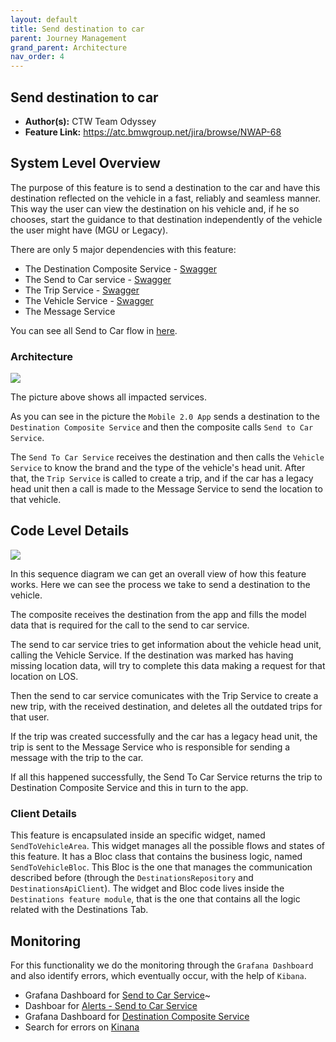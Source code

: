 ```yaml
---
layout: default
title: Send destination to car
parent: Journey Management
grand_parent: Architecture
nav_order: 4
---
```


## Send destination to car

* **Author(s):** CTW Team Odyssey
* **Feature Link:** https://atc.bmwgroup.net/jira/browse/NWAP-68

## System Level Overview

The purpose of this feature is to send a destination to the car and have this destination reflected on the vehicle in a fast, reliably and seamless manner.
This way the user can view the destination on his vehicle and, if he so chooses, start the guidance to that destination independently of the vehicle the user might have (MGU or Legacy).

There are only 5 major dependencies with this feature:

* The Destination Composite Service - [Swagger](https://btceuprd-dev.westeurope.cloudapp.azure.com/swagger/?urls.primaryName=destination-composite-service)
* The Send to Car service - [Swagger](https://btceuprd-dev.westeurope.cloudapp.azure.com/swagger/?urls.primaryName=send-to-car-service)
* The Trip Service - [Swagger](https://btceuprd-dev.westeurope.cloudapp.azure.com/swagger/?urls.primaryName=trip-service)
* The Vehicle Service - [Swagger](https://btceuprd-dev.westeurope.cloudapp.azure.com/swagger/?urls.primaryName=vehicle-service)
* The Message Service

You can see all Send to Car flow in [here](https://atc.bmwgroup.net/confluence/pages/viewpage.action?pageId=534538765).

### Architecture

<img src="{{site.baseurl}}/assets/images/architecture/mobile2_architecture.png">

The picture above shows all impacted services.

As you can see in the picture the `Mobile 2.0 App` sends a destination to the `Destination Composite Service` and then the composite calls `Send to Car Service`.

The `Send To Car Service` receives the destination and then calls the `Vehicle Service` to know the brand and the type of the vehicle's head unit.
After that, the `Trip Service` is called to create a trip, and if the car has a legacy head unit then a call is made to the Message Service to send the location to that vehicle.

[comment]: <> (This section should describe the overall system design of the feature.  It should identify the various components that make up the solution[microservices, frameworks, external services] and how they interact. Any interfaces and data models should be identified here.  Expectations for this section include: Components Diagrams, links to Swagger IDLs, Class Diagrams, Interaction Diagrams etc.)

## Code Level Details

<img src="{{site.baseurl}}/assets/images/architecture/sendToCarFlow.png">

In this sequence diagram we can get an overall view of how this feature works.
Here we can see the process we take to send a destination to the vehicle.

The composite receives the destination from the app and fills the model data that is required for the call to the send to car service.

The send to car service tries to get information about the vehicle head unit, calling the Vehicle Service. If the destination was marked has having missing location data, will try to complete this data making a request for that location on LOS.

Then the send to car service comunicates with the Trip Service to create a new trip, with the received destination, and deletes all the outdated trips for that user.

If the trip was created successfully and the car has a legacy head unit, the trip is sent to the Message Service who is responsible for sending a message with the trip to the car.

If all this happened successfully, the Send To Car Service returns the trip to Destination Composite Service and this in turn to the app.

### Client Details

This feature is encapsulated inside an specific widget, named `SendToVehicleArea`. This widget manages all the possible flows and states of this feature. It has a Bloc class that contains the business logic, named `SendToVehicleBloc`. This Bloc is the one that manages the communication described before (through the `DestinationsRepository` and `DestinationsApiClient`).
The widget and Bloc code lives inside the `Destinations feature module`, that is the one that contains all the logic related with the Destinations Tab.

## Monitoring

For this functionality we do the monitoring through the `Grafana Dashboard` and also identify errors, which eventually occur, with the help of `Kibana`.

* Grafana Dashboard for [Send to Car Service](https://monitor.connected.bmw/d/BPbgSR8Wk/send-to-car-service?orgId=1&refresh=1h)~
* Dashboar for [Alerts - Send to Car Service](https://monitor.connected.bmw/d/Tme26IMGk/alerts-send-to-car-service?orgId=1)
* Grafana Dashboard for [Destination Composite Service](https://monitor.connected.bmw/d/_l0PzqRGz/destination-composite-service?orgId=1&refresh=1d)
* Search for errors on [Kinana](https://btceuint-dev.westeurope.cloudapp.azure.com/kibana/app/kibana#/discover?_g=()&_a=(columns:!(_source),index:'6ef4ba40-e0b7-11e9-a59e-c344a222ac4a',interval:auto,query:(language:lucene,query:''),sort:!('@timestamp',desc)))

